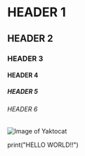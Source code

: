 # HEADER 1
## HEADER 2
### HEADER 3
#### HEADER 4
##### HEADER 5
###### HEADER 6


![Image of Yaktocat](https://octodex.github.com/images/yaktocat.png)


print("HELLO WORLD!!")
